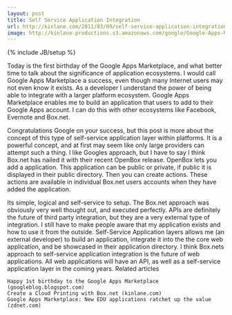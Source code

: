 ```yaml
---
layout: post
title: Self Service Application Integration
url: http://kinlane.com/2011/03/09/self-service-application-integration/
image: http://kinlane-productions.s3.amazonaws.com/google/Google-Apps-Marketplace.jpg
---
```

{% include JB/setup %}
Today is the first birthday of the Google Apps Marketplace, and what better time to talk about the significance of application ecosystems.
I would call Google Apps Marketplace a success, even though many Internet users may not even know it exists.
As a developer I understand the power of being able to integrate with a larger platform ecosystem.
Google Apps Marketplace enables me to build an application that users to add to their Google Apps account.
I can do this with other ecosystems like Facebook, Evernote and Box.net.

Congratulations Google on your success, but this post is more about the concept of this type of self-service application layer within platforms.
It is a powerful concept, and at first may seem like only large providers can attempt such a thing.
I like Googles approach, but I have to say I think Box.net has nailed it with their recent OpenBox release.
OpenBox lets you add a application.  This application can be public or private, if public it is displayed in their public directory. Then you can create actions.   These actions are available in individual Box.net users accounts when they have added the application.

Its simple, logical and self-service to setup. The Box.net approach was obviously very well thought out, and executed perfectly.
APIs are definitely the future of third party integration, but they are a very external type of integration.   I still have to make people aware that my application exists and how to use it from the outside.
Self-Service Application layers allows me (an external developer) to build an application, integrate it into the the core web application, and be showcased in their application directory.
I think Box.nets approach to self-service application integration is the future of web applications.
All web applications will have an API, as well as a self-service application layer in the coming years.
Related articles

	Happy 1st birthday to the Google Apps Marketplace (googleblog.blogspot.com)
	Create a Cloud Printing with Box.net (kinlane.com)
	Google Apps Marketplace: New EDU applications ratchet up the value (zdnet.com)

